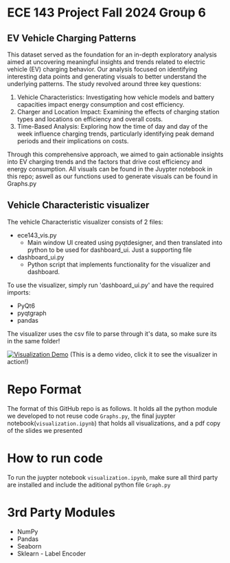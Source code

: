 # ECE 143 Project Fall 2024 Group 6
## EV Vehicle Charging Patterns

This dataset served as the foundation for an in-depth exploratory analysis aimed at uncovering meaningful insights and trends related to electric vehicle (EV) charging behavior. Our analysis focused on identifying interesting data points and generating visuals to better understand the underlying patterns. The study revolved around three key questions:

1. Vehicle Characteristics: Investigating how vehicle models and battery capacities impact energy consumption and cost efficiency.
2. Charger and Location Impact: Examining the effects of charging station types and locations on efficiency and overall costs.
3. Time-Based Analysis: Exploring how the time of day and day of the week influence charging trends, particularly identifying peak demand periods and their implications on costs.

Through this comprehensive approach, we aimed to gain actionable insights into EV charging trends and the factors that drive cost efficiency and energy consumption. All visuals can be found in the Juypter notebook in this repo; aswell as our functions used to generate visuals can be found in Graphs.py

## Vehicle Characteristic visualizer

The vehicle Characteristic visualizer consists of 2 files:
- ece143_vis.py
  - Main window UI created using pyqtdesigner, and then translated into python to be used for dashboard_ui. Just a supporting file
- dashboard_ui.py
  - Python script that implements functionality for the visualizer and dashboard.

To use the visualizer, simply run 'dashboard_ui.py' and have the required imports:
- PyQt6
- pyqtgraph
- pandas

The visualizer uses the csv file to parse through it's data, so make sure its in the same folder!

[![Visualization Demo](https://img.youtube.com/vi/9fW47XwXoVg/0.jpg)](https://www.youtube.com/watch?v=9fW47XwXoVg)
(This is a demo video, click it to see the visualizer in action!)

# Repo Format
The format of this GitHub repo is as follows. It holds all the python module we developed to not reuse code `Graphs.py`, the final juypter notebook(`visualization.ipynb`) that holds all visualizations, and a pdf copy of the slides we presented

# How to run code
To run the juypter notebook `visualization.ipynb`, make sure all third party are installed and include the aditional python file `Graph.py`

# 3rd Party Modules
* NumPy
* Pandas
* Seaborn
* Sklearn - Label Encoder
